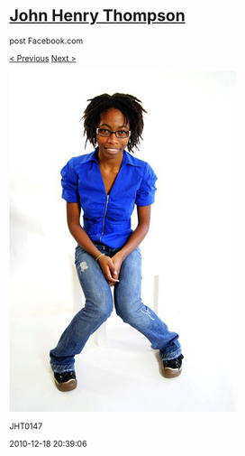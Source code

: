 # [John Henry Thompson](../README.md)
post Facebook.com

[< Previous](2010-12-18-26.md) [Next >](2010-12-18-28.md)

[![](../media/2010-12-18/Fam-2010-JHT0147.jpg)](../README.md)

JHT0147

2010-12-18 20:39:06